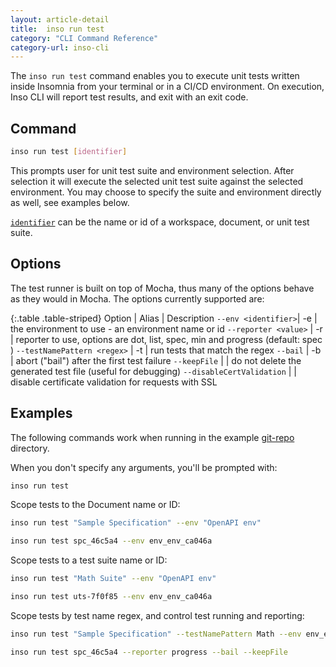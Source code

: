 ```yaml
---
layout: article-detail
title:  inso run test
category: "CLI Command Reference"
category-url: inso-cli
---
```


The `inso run test` command enables you to execute unit tests written inside Insomnia from your terminal or in a CI/CD environment. On execution, Inso CLI will report test results, and exit with an exit code.

## Command

```bash
inso run test [identifier]
```

This prompts user for unit test suite and environment selection. After selection it will execute the selected unit test suite against the selected environment. You may choose to specify the suite and environment directly as well, see examples below.

[`identifier`](/inso-cli/introduction/#the-identifier-argument) can be the name or id of a workspace, document, or unit test suite.

## Options

The test runner is built on top of Mocha, thus many of the options behave as they would in Mocha. The options currently supported are:

{:.table .table-striped}
Option |  Alias |  Description
`--env <identifier>`| -e | the environment to use - an environment name or id
`--reporter <value>` |	-r	| reporter to use, options are dot, list, spec, min and progress (default: spec )
`--testNamePattern <regex>` | -t | run tests that match the regex
`--bail` | -b | abort ("bail") after the first test failure
`--keepFile` | | do not delete the generated test file (useful for debugging)
`--disableCertValidation` | | disable certificate validation for requests with SSL

## Examples

The following commands work when running in the example [git-repo](https://github.com/Kong/insomnia/tree/develop/packages/insomnia-inso/src/db/fixtures/git-repo) directory.

When you don't specify any arguments, you'll be prompted with:

```bash
inso run test
```

Scope tests to the Document name or ID:

```bash
inso run test "Sample Specification" --env "OpenAPI env"
```

```bash
inso run test spc_46c5a4 --env env_env_ca046a
```

Scope tests to a test suite name or ID:

```bash
inso run test "Math Suite" --env "OpenAPI env"
```

```bash
inso run test uts-7f0f85 --env env_env_ca046a
```

Scope tests by test name regex, and control test running and reporting:

```bash
inso run test "Sample Specification" --testNamePattern Math --env env_env_ca046a
```

```bash
inso run test spc_46c5a4 --reporter progress --bail --keepFile
```
